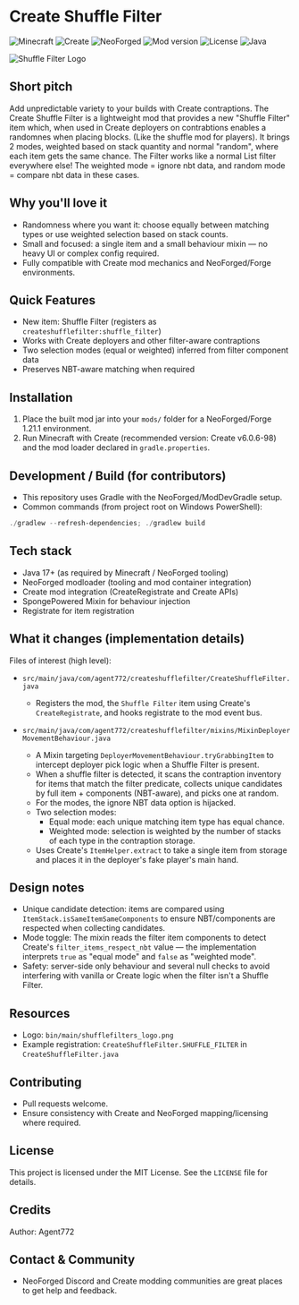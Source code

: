
# Create Shuffle Filter

<!-- Version / platform badges -->

![Minecraft](https://img.shields.io/badge/Minecraft-1.21.1-brightgreen?logo=minecraft)
![Create](https://img.shields.io/badge/Create-6.0.6--98-blue)
![NeoForged](https://img.shields.io/badge/NeoForged-21.1.209-663399)
![Mod version](https://img.shields.io/badge/mod%20version-1.0.0-blue)
![License](https://img.shields.io/badge/license-MIT-green)
![Java](https://img.shields.io/badge/Java-17%2B-orange?logo=java)

![Shuffle Filter Logo](bin/main/shufflefilters_logo.png)


Short pitch
-----------

Add unpredictable variety to your builds with Create contraptions. The Create Shuffle Filter is a lightweight mod that provides a new "Shuffle Filter" item which, when used in Create deployers on contrabtions enables a randomnes when placing blocks. (Like the shuffle mod for players). It brings 2 modes, weighted based on stack quantity and normal "random", where each item gets the same chance.
The Filter works like a normal List filter everywhere else! The weighted mode = ignore nbt data, and random mode = compare nbt data in these cases.

Why you'll love it
-------------------
- Randomness where you want it: choose equally between matching types or use weighted selection based on stack counts.
- Small and focused: a single item and a small behaviour mixin — no heavy UI or complex config required.
- Fully compatible with Create mod mechanics and NeoForged/Forge environments.

Quick Features
--------------
- New item: Shuffle Filter (registers as `createshufflefilter:shuffle_filter`)
- Works with Create deployers and other filter-aware contraptions
- Two selection modes (equal or weighted) inferred from filter component data
- Preserves NBT-aware matching when required

Installation
------------
1. Place the built mod jar into your `mods/` folder for a NeoForged/Forge 1.21.1 environment.
2. Run Minecraft with Create (recommended version: Create v6.0.6-98) and the mod loader declared in `gradle.properties`.

Development / Build (for contributors)
-------------------------------------
- This repository uses Gradle with the NeoForged/ModDevGradle setup.
- Common commands (from project root on Windows PowerShell):

```powershell
./gradlew --refresh-dependencies; ./gradlew build
```

Tech stack
----------
- Java 17+ (as required by Minecraft / NeoForged tooling)
- NeoForged modloader (tooling and mod container integration)
- Create mod integration (CreateRegistrate and Create APIs)
- SpongePowered Mixin for behaviour injection
- Registrate for item registration

What it changes (implementation details)
---------------------------------------
Files of interest (high level):

- `src/main/java/com/agent772/createshufflefilter/CreateShuffleFilter.java`
	- Registers the mod, the `Shuffle Filter` item using Create's `CreateRegistrate`, and hooks registrate to the mod event bus.

- `src/main/java/com/agent772/createshufflefilter/mixins/MixinDeployerMovementBehaviour.java`
	- A Mixin targeting `DeployerMovementBehaviour.tryGrabbingItem` to intercept deployer pick logic when a Shuffle Filter is present.
	- When a shuffle filter is detected, it scans the contraption inventory for items that match the filter predicate, collects unique candidates by full item + components (NBT-aware), and picks one at random.
    - For the modes, the ignore NBT data option is hijacked.
	- Two selection modes:
		- Equal mode: each unique matching item type has equal chance.
		- Weighted mode: selection is weighted by the number of stacks of each type in the contraption storage.
	- Uses Create's `ItemHelper.extract` to take a single item from storage and places it in the deployer's fake player's main hand.

Design notes
------------
- Unique candidate detection: items are compared using `ItemStack.isSameItemSameComponents` to ensure NBT/components are respected when collecting candidates.
- Mode toggle: The mixin reads the filter item components to detect Create's `filter_items_respect_nbt` value — the implementation interprets `true` as "equal mode" and `false` as "weighted mode".
- Safety: server-side only behaviour and several null checks to avoid interfering with vanilla or Create logic when the filter isn't a Shuffle Filter.

Resources
---------
- Logo: `bin/main/shufflefilters_logo.png`
- Example registration: `CreateShuffleFilter.SHUFFLE_FILTER` in `CreateShuffleFilter.java`

Contributing
------------
- Pull requests welcome.
- Ensure consistency with Create and NeoForged mapping/licensing where required.

License
-------
This project is licensed under the MIT License. See the `LICENSE` file for details.

Credits
-------
Author: Agent772

Contact & Community
-------------------
- NeoForged Discord and Create modding communities are great places to get help and feedback.

